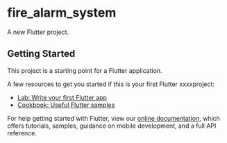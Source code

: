 # fire_alarm_system

A new Flutter project.

## Getting Started

This project is a starting point for a Flutter application.

A few resources to get you started if this is your first Flutter xxxxproject:

- [Lab: Write your first Flutter app](https://flutter.dev/docs/get-started/codelab)
- [Cookbook: Useful Flutter samples](https://flutter.dev/docs/cookbook)

For help getting started with Flutter, view our
[online documentation](https://flutter.dev/docs), which offers tutorials,
samples, guidance on mobile development, and a full API reference.
